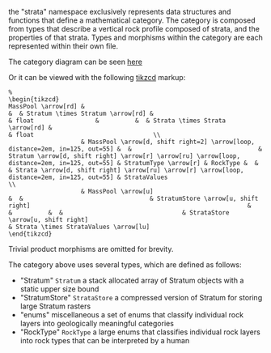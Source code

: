 the "strata" namespace exclusively represents data structures and functions that define a mathematical category.
The category is composed from types that describe a vertical rock profile composed of strata,
and the properties of that strata. 
Types and morphisms within the category are each represented within their own file.

The category diagram can be seen [here](https://tikzcd.yichuanshen.de/#N4Igdg9gJgpgziAXAbVABwnAlgFyxMJZAFgBoAmAXVJADcBDAGwFcYkQBlHAJ3p2YC2XCNzYBfUuky58hFGQCM1Ok1bsuvfgJASp2PASIBWUkpoMWbRJx59BAFQCeacZJAZ9s46QAMyi2rWAGaMEHw6bh4yhigAzL7+qlY2moIABAA6GXgC8Gkadtq67tIGcsgAnKaJluq2OPQRetHlVVTmSXWa9MKiTSWeMcgKFDWBIACy9HBwAAoQEIz9UWVEI2YqtdZTM-OLy6VeKAAcCR1bKXz0mdlYuXD59Y3FK0fDPmeb4yFhOAeD5QUHw2AWSBQaADUkggXochgA2arncYAJQgAGMANZOFz-FpED5+ZHJHZzBZLWEAtYfdpfMFPG45PLg+hQyww5QwKAAc3gRFAQW4EG0iA+IBwECQIxAcAAFlggn9EApioLhVKaBKkGK5QqlSq3GqRdKtYhyKqhcbNZLELELerEGRxTaDQLLUgAOzWpCnGXyxXa+0i32mr1+vVIc2G92IEzOpCI8MB5VBhPe2M0XXJ10gI1IKrx2OpjOFoHFuOmhTSrNKnzFk0umihCBoNbHD5BJhwGDKRj0ABGMEY8yp1m4WG5sr+5fTcebrZQCnbpE7jG7vYHQ5H+LHE6n-TzZvTCijbodCniheOxZDNt987bHa7Pabm+HcLkIHHk+n0fPTtNIwxEoMQgA)

Or it can be viewed with the following [tikzcd](http://ctan.math.washington.edu/tex-archive/graphics/pgf/contrib/tikz-cd/tikz-cd-doc.pdf) markup:

```
% 
\begin{tikzcd}
MassPool \arrow[rd] &                                                                              &  & Stratum \times Stratum \arrow[rd] &                                                                                                & float                 &          &  & Strata \times Strata \arrow[rd] &                                                                                               & float                                 \\
                    & MassPool \arrow[d, shift right=2] \arrow[loop, distance=2em, in=125, out=55] &  &                                   & Stratum \arrow[d, shift right] \arrow[r] \arrow[ru] \arrow[loop, distance=2em, in=125, out=55] & StratumType \arrow[r] & RockType &  &                                 & Strata \arrow[d, shift right] \arrow[ru] \arrow[r] \arrow[loop, distance=2em, in=125, out=55] & StrataValues                          \\
                    & MassPool \arrow[u]                                                           &  &                                   & StratumStore \arrow[u, shift right]                                                            &                       &          &  &                                 & StrataStore \arrow[u, shift right]                                                            & Strata \times StrataValues \arrow[lu]
\end{tikzcd}
```

Trivial product morphisms are omitted for brevity.

The category above uses several types, which are defined as follows:
* "Stratum"        `Stratum`                     a stack allocated array of Stratum objects with a static upper size bound
* "StratumStore"   `StrataStore`                 a compressed version of Stratum for storing large Stratum rasters
* "enums"          miscellaneous                 a set of enums that classify individual rock layers into geologically meaningful categories 
* "RockType"       `RockType`                    a large enums that classifies individual rock layers into rock types that can be interpreted by a human
